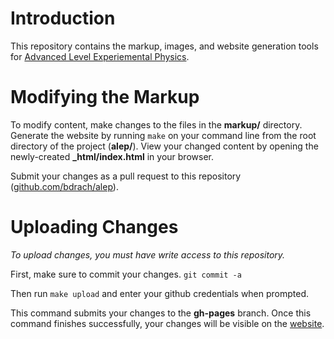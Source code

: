 # Introduction

This repository contains the markup, images, and website generation tools for [Advanced Level Experiemental Physics](http://alevelexperimentalphysics.info/index.html).

# Modifying the Markup

To modify content, make changes to the files in the **markup/** directory.  Generate the website by running `make` on your command line from the root directory of the project (**alep/**).  View your changed content by opening the newly-created **_html/index.html** in your browser.

Submit your changes as a pull request to this repository ([github.com/bdrach/alep](https://github.com/bdrach/alep)).

# Uploading Changes 

*To upload changes, you must have write access to this repository.*

First, make sure to commit your changes.  `git commit -a`

Then run `make upload` and enter your github credentials when prompted.  

This command submits your changes to the **gh-pages** branch. Once this command finishes successfully, your changes will be visible on the [website](http://alevelexperimentalphysics.info/index.html).

